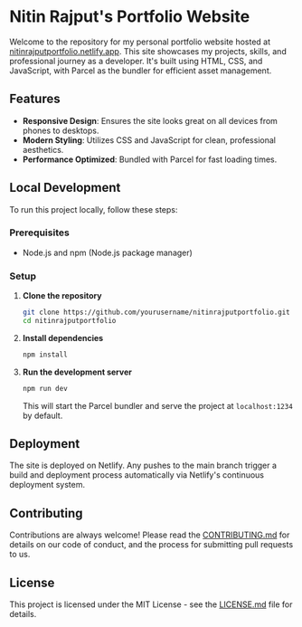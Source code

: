 # Nitin Rajput's Portfolio Website

Welcome to the repository for my personal portfolio website hosted at [nitinrajputportfolio.netlify.app](https://nitinrajputportfolio.netlify.app). This site showcases my projects, skills, and professional journey as a developer. It's built using HTML, CSS, and JavaScript, with Parcel as the bundler for efficient asset management.

## Features

- **Responsive Design**: Ensures the site looks great on all devices from phones to desktops.
- **Modern Styling**: Utilizes CSS and JavaScript for clean, professional aesthetics.
- **Performance Optimized**: Bundled with Parcel for fast loading times.

## Local Development

To run this project locally, follow these steps:

### Prerequisites

- Node.js and npm (Node.js package manager)

### Setup

1. **Clone the repository**

   ```bash
   git clone https://github.com/yourusername/nitinrajputportfolio.git
   cd nitinrajputportfolio
   ```

2. **Install dependencies**

   ```bash
   npm install
   ```

3. **Run the development server**

   ```bash
   npm run dev
   ```

   This will start the Parcel bundler and serve the project at `localhost:1234` by default.

## Deployment

The site is deployed on Netlify. Any pushes to the main branch trigger a build and deployment process automatically via Netlify's continuous deployment system.

## Contributing

Contributions are always welcome! Please read the [CONTRIBUTING.md](CONTRIBUTING.md) for details on our code of conduct, and the process for submitting pull requests to us.

## License

This project is licensed under the MIT License - see the [LICENSE.md](LICENSE.md) file for details.
